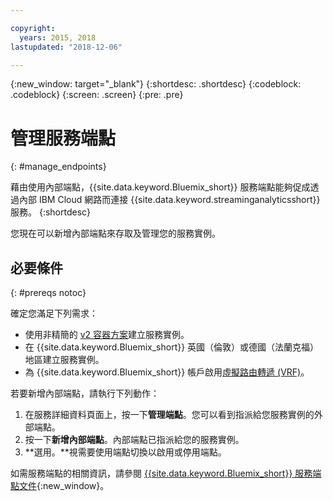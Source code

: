 ```yaml
---

copyright:
  years: 2015, 2018
lastupdated: "2018-12-06"

---
```


<!-- Attribute definitions -->
{:new_window: target="_blank"}
{:shortdesc: .shortdesc}
{:codeblock: .codeblock}
{:screen: .screen}
{:pre: .pre}

# 管理服務端點
{: #manage_endpoints}

藉由使用內部端點，{{site.data.keyword.Bluemix_short}} 服務端點能夠促成透過內部 IBM Cloud 網路而連接 {{site.data.keyword.streaminganalyticsshort}} 服務。
{:shortdesc}

您現在可以新增內部端點來存取及管理您的服務實例。

## 必要條件
{: #prereqs notoc}

確定您滿足下列需求：
- 使用非精簡的 [v2 容器方案](/docs/services/StreamingAnalytics/service_plans.html)建立服務實例。
- 在 {{site.data.keyword.Bluemix_short}} 英國（倫敦）或德國（法蘭克福）地區建立服務實例。
- 為 {{site.data.keyword.Bluemix_short}} 帳戶啟用[虛擬路由轉遞 (VRF)](/docs/infrastructure/direct-link/vrf-on-ibm-cloud.html#overview-of-virtual-routing-and-forwarding-vrf-on-ibm-cloud)。


若要新增內部端點，請執行下列動作：

1. 在服務詳細資料頁面上，按一下**管理端點**。您可以看到指派給您服務實例的外部端點。
2. 按一下**新增內部端點**。內部端點已指派給您的服務實例。
3. **選用。**視需要使用端點切換以啟用或停用端點。


如需服務端點的相關資訊，請參閱 [{{site.data.keyword.Bluemix_short}} 服務端點文件](/docs/services/service-endpoint/getting-started.html#about){:new_window}。
